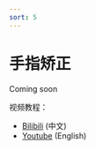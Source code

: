 ```yaml
---
sort: 5
---
```


# 手指矫正

Coming soon

视频教程：

- [Bilibili](https://www.bilibili.com/video/BV1884y1V7kH) (中文)
- [Youtube](https://youtu.be/HdHAauT45Ys) (English)   



